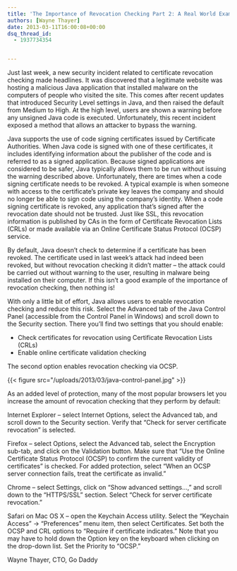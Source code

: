 ```yaml
---
title: 'The Importance of Revocation Checking Part 2: A Real World Example'
authors: [Wayne Thayer]
date: 2013-03-11T16:00:08+00:00
dsq_thread_id:
  - 1937734354


---
```

Just last week, a new security incident related to certificate revocation checking made headlines. It was discovered that a legitimate website was hosting a malicious Java application that installed malware on the computers of people who visited the site. This comes after recent updates that introduced Security Level settings in Java, and then raised the default from Medium to High. At the high level, users are shown a warning before any unsigned Java code is executed. Unfortunately, this recent incident exposed a method that allows an attacker to bypass the warning.

Java supports the use of code signing certificates issued by Certificate Authorities. When Java code is signed with one of these certificates, it includes identifying information about the publisher of the code and is referred to as a signed application. Because signed applications are considered to be safer, Java typically allows them to be run without issuing the warning described above. Unfortunately, there are times when a code signing certificate needs to be revoked. A typical example is when someone with access to the certificate’s private key leaves the company and should no longer be able to sign code using the company’s identity. When a code signing certificate is revoked, any application that’s signed after the revocation date should not be trusted. Just like SSL, this revocation information is published by CAs in the form of Certificate Revocation Lists (CRLs) or made available via an Online Certificate Status Protocol (OCSP) service.

By default, Java doesn’t check to determine if a certificate has been revoked. The certificate used in last week’s attack had indeed been revoked, but without revocation checking it didn’t matter &#8211; the attack could be carried out without warning to the user, resulting in malware being installed on their computer. If this isn’t a good example of the importance of revocation checking, then nothing is!

With only a little bit of effort, Java allows users to enable revocation checking and reduce this risk. Select the Advanced tab of the Java Control Panel (accessible from the Control Panel in Windows) and scroll down to the Security section. There you’ll find two settings that you should enable:

  * Check certificates for revocation using Certificate Revocation Lists (CRLs)
  * Enable online certificate validation checking

The second option enables revocation checking via OCSP.

{{< figure src="/uploads/2013/03/java-control-panel.jpg" >}} 

As an added level of protection, many of the most popular browsers let you increase the amount of revocation checking that they perform by default:

Internet Explorer – select Internet Options, select the Advanced tab, and scroll down to the Security section. Verify that “Check for server certificate revocation” is selected.

Firefox – select Options, select the Advanced tab, select the Encryption sub-tab, and click on the Validation button. Make sure that “Use the Online Certificate Status Protocol (OCSP) to confirm the current validity of certificates” is checked. For added protection, select “When an OCSP server connection fails, treat the certificate as invalid.”

Chrome – select Settings, click on “Show advanced settings…,” and scroll down to the “HTTPS/SSL” section. Select “Check for server certificate revocation.”

Safari on Mac OS X – open the Keychain Access utility. Select the “Keychain Access” -> “Preferences” menu item, then select Certificates. Set both the OCSP and CRL options to “Require if certificate indicates.” Note that you may have to hold down the Option key on the keyboard when clicking on the drop-down list. Set the Priority to “OCSP.”

Wayne Thayer, CTO, Go Daddy